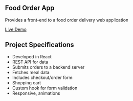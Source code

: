 ## Food Order App

Provides a front-end to a food order delivery web application

[Live Demo](https://food-order-frontend.netlify.app)

## Project Specifications

- Developed in React
- REST API for data
- Submits orders to a backend server
- Fetches meal data
- Includes checkout/order form
- Shopping cart
- Custom hook for form validation
- Responsive, animations

